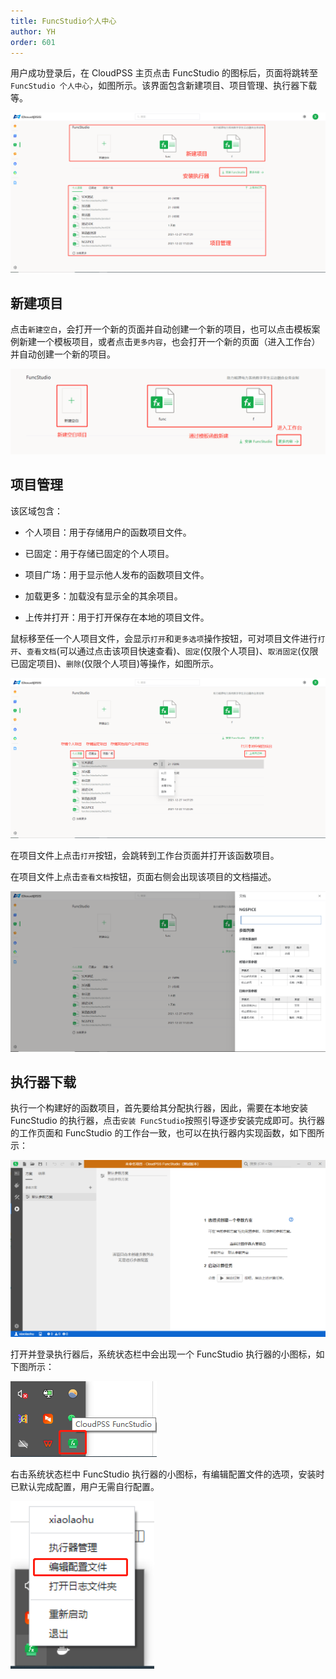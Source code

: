 ```yaml
---
title: FuncStudio个人中心
author: YH
order: 601
---
```



用户成功登录后，在 CloudPSS 主页点击 FuncStudio 的图标后，页面将跳转至 `FuncStudio 个人中心`，如图所示。该界面包含新建项目、项目管理、执行器下载等。

![个人中心界面](./个人中心.png "个人中心界面")


## 新建项目

点击`新建空白`，会打开一个新的页面并自动创建一个新的项目，也可以点击模板案例新建一个模板项目，或者点击`更多内容`，也会打开一个新的页面（进入工作台）并自动创建一个新的项目。

![新建项目](./新建项目.png "新建项目")

## 项目管理

该区域包含：

+ 个人项目：用于存储用户的函数项目文件。

+ 已固定：用于存储已固定的个人项目。

+ 项目广场：用于显示他人发布的函数项目文件。

+ 加载更多：加载没有显示全的其余项目。

+ 上传并打开：用于打开保存在本地的项目文件。  


鼠标移至任一个人项目文件，会显示`打开`和`更多选项`操作按钮，可对项目文件进行`打开`、`查看文档`(可以通过点击该项目快速查看)、`固定`(仅限个人项目)、`取消固定`(仅限已固定项目)、`删除`(仅限个人项目)等操作，如图所示。

![项目管理](./项目管理.png "项目管理")

在项目文件上点击`打开`按钮，会跳转到工作台页面并打开该函数项目。

在项目文件上点击`查看文档`按钮，页面右侧会出现该项目的文档描述。

![查看文档](./查看文档.png "查看文档")

## 执行器下载

执行一个构建好的函数项目，首先要给其分配执行器，因此，需要在本地安装 FuncStudio 的执行器，点击`安装 FuncStudio`按照引导逐步安装完成即可。执行器的工作页面和 FuncStudio 的工作台一致，也可以在执行器内实现函数，如下图所示：

![执行器](./执行器界面.png "执行器界面")

打开并登录执行器后，系统状态栏中会出现一个 FuncStudio 执行器的小图标，如下图所示：

![执行器](./执行器图标.png "执行器图标")

右击系统状态栏中 FuncStudio 执行器的小图标，有编辑配置文件的选项，安装时已默认完成配置，用户无需自行配置。

![执行器配置](./执行器配置.png "执行器配置")
